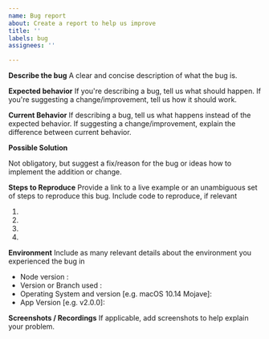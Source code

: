 ```yaml
---
name: Bug report
about: Create a report to help us improve
title: ''
labels: bug
assignees: ''

---
```

**Describe the bug**
A clear and concise description of what the bug is.

**Expected behavior**
If you're describing a bug, tell us what should happen.
If you're suggesting a change/improvement, tell us how it should work.

**Current Behavior**
 If describing a bug, tell us what happens instead of the expected behavior.
 If suggesting a change/improvement, explain the difference between current behavior.

**Possible Solution**

 Not obligatory, but suggest a fix/reason for the bug or ideas how to implement the addition or change.

**Steps to Reproduce**
Provide a link to a live example or an unambiguous set of steps to reproduce this bug. Include code to reproduce, if relevant

1.

2.

3.

4.

**Environment**
Include as many relevant details about the environment you experienced the bug in

- Node version :
- Version or Branch used :
- Operating System and version [e.g. macOS 10.14 Mojave]:
- App Version [e.g. v2.0.0]:

**Screenshots / Recordings**
If applicable, add screenshots to help explain your problem.
